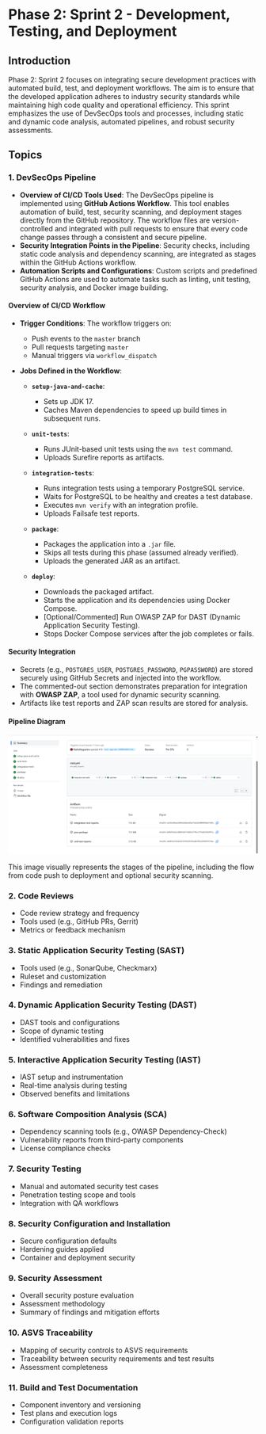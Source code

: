 # Phase 2: Sprint 2 - Development, Testing, and Deployment

## Introduction

Phase 2: Sprint 2 focuses on integrating secure development practices with automated build, test, and deployment workflows. The aim is to ensure that the developed application adheres to industry security standards while maintaining high code quality and operational efficiency. This sprint emphasizes the use of DevSecOps tools and processes, including static and dynamic code analysis, automated pipelines, and robust security assessments.

## Topics

### 1. DevSecOps Pipeline
- **Overview of CI/CD Tools Used**: The DevSecOps pipeline is implemented using **GitHub Actions Workflow**. This tool enables automation of build, test, security scanning, and deployment stages directly from the GitHub repository. The workflow files are version-controlled and integrated with pull requests to ensure that every code change passes through a consistent and secure pipeline.
- **Security Integration Points in the Pipeline**: Security checks, including static code analysis and dependency scanning, are integrated as stages within the GitHub Actions workflow.
- **Automation Scripts and Configurations**: Custom scripts and predefined GitHub Actions are used to automate tasks such as linting, unit testing, security analysis, and Docker image building.

#### Overview of CI/CD Workflow

- **Trigger Conditions**: The workflow triggers on:
    - Push events to the `master` branch
    - Pull requests targeting `master`
    - Manual triggers via `workflow_dispatch`

- **Jobs Defined in the Workflow**:

    - **`setup-java-and-cache`**:
        - Sets up JDK 17.
        - Caches Maven dependencies to speed up build times in subsequent runs.

    - **`unit-tests`**:
        - Runs JUnit-based unit tests using the `mvn test` command.
        - Uploads Surefire reports as artifacts.

    - **`integration-tests`**:
        - Runs integration tests using a temporary PostgreSQL service.
        - Waits for PostgreSQL to be healthy and creates a test database.
        - Executes `mvn verify` with an integration profile.
        - Uploads Failsafe test reports.

    - **`package`**:
        - Packages the application into a `.jar` file.
        - Skips all tests during this phase (assumed already verified).
        - Uploads the generated JAR as an artifact.

    - **`deploy`**:
        - Downloads the packaged artifact.
        - Starts the application and its dependencies using Docker Compose.
        - [Optional/Commented] Run OWASP ZAP for DAST (Dynamic Application Security Testing).
        - Stops Docker Compose services after the job completes or fails.

#### Security Integration

- Secrets (e.g., `POSTGRES_USER`, `POSTGRES_PASSWORD`, `PGPASSWORD`) are stored securely using GitHub Secrets and injected into the workflow.
- The commented-out section demonstrates preparation for integration with **OWASP ZAP**, a tool used for dynamic security scanning.
- Artifacts like test reports and ZAP scan results are stored for analysis.

#### Pipeline Diagram

![CI/CD Pipeline](cicd.png)

This image visually represents the stages of the pipeline, including the flow from code push to deployment and optional security scanning.

### 2. Code Reviews
- Code review strategy and frequency
- Tools used (e.g., GitHub PRs, Gerrit)
- Metrics or feedback mechanism

### 3. Static Application Security Testing (SAST)
- Tools used (e.g., SonarQube, Checkmarx)
- Ruleset and customization
- Findings and remediation

### 4. Dynamic Application Security Testing (DAST)
- DAST tools and configurations
- Scope of dynamic testing
- Identified vulnerabilities and fixes

### 5. Interactive Application Security Testing (IAST)
- IAST setup and instrumentation
- Real-time analysis during testing
- Observed benefits and limitations

### 6. Software Composition Analysis (SCA)
- Dependency scanning tools (e.g., OWASP Dependency-Check)
- Vulnerability reports from third-party components
- License compliance checks

### 7. Security Testing
- Manual and automated security test cases
- Penetration testing scope and tools
- Integration with QA workflows

### 8. Security Configuration and Installation
- Secure configuration defaults
- Hardening guides applied
- Container and deployment security

### 9. Security Assessment
- Overall security posture evaluation
- Assessment methodology
- Summary of findings and mitigation efforts

### 10. ASVS Traceability
- Mapping of security controls to ASVS requirements
- Traceability between security requirements and test results
- Assessment completeness

### 11. Build and Test Documentation
- Component inventory and versioning
- Test plans and execution logs
- Configuration validation reports
